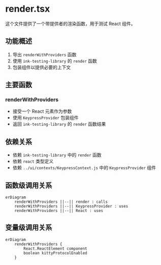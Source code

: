 # render.tsx

这个文件提供了一个带提供者的渲染函数，用于测试 React 组件。

## 功能概述

1. 导出 `renderWithProviders` 函数
2. 使用 `ink-testing-library` 的 `render` 函数
3. 包装组件以提供必要的上下文

## 主要函数

### renderWithProviders
- 接受一个 React 元素作为参数
- 使用 `KeypressProvider` 包装组件
- 返回 `ink-testing-library` 的 `render` 函数结果

## 依赖关系

- 依赖 `ink-testing-library` 中的 `render` 函数
- 依赖 `react` 类型定义
- 依赖 `../ui/contexts/KeypressContext.js` 中的 `KeypressProvider` 组件

## 函数级调用关系

```mermaid
erDiagram
    renderWithProviders ||--|| render : calls
    renderWithProviders ||--|| KeypressProvider : uses
    renderWithProviders ||--|| React : uses
```

## 变量级调用关系

```mermaid
erDiagram
    renderWithProviders {
        React.ReactElement component
        boolean kittyProtocolEnabled
    }
```